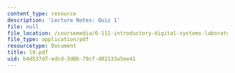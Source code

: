 ```yaml
---
content_type: resource
description: 'Lecture Notes: Quiz 1'
file: null
file_location: /coursemedia/6-111-introductory-digital-systems-laboratory-fall-2002/b4d537d7edcd3d0b79cfd02133a5ee41_l9.pdf
file_type: application/pdf
resourcetype: Document
title: l9.pdf
uid: b4d537d7-edcd-3d0b-79cf-d02133a5ee41
---
```

